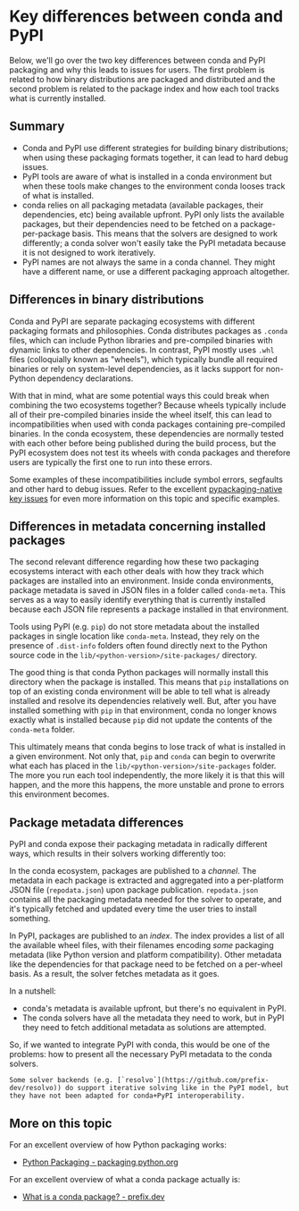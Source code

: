 # Key differences between conda and PyPI

Below, we'll go over the two key differences between conda and PyPI packaging and why
this leads to issues for users. The first problem is related to how binary distributions
are packaged and distributed and the second problem is related to the package index
and how each tool tracks what is currently installed.

## Summary

- Conda and PyPI use different strategies for building binary distributions; when
  using these packaging formats together, it can lead to hard debug issues.
- PyPI tools are aware of what is installed in a conda environment but when these
  tools make changes to the environment conda looses track of what is installed.
- conda relies on all packaging metadata (available packages, their dependencies, etc)
  being available upfront. PyPI only lists the available packages, but their dependencies
  need to be fetched on a package-per-package basis. This means that the solvers are
  designed to work differently; a conda solver won't easily take the PyPI metadata
  because it is not designed to work iteratively.
- PyPI names are not always the same in a conda channel. They might have a different name,
  or use a different packaging approach altogether.

## Differences in binary distributions

Conda and PyPI are separate packaging ecosystems with different packaging formats and philosophies. Conda
distributes packages as `.conda` files, which can include Python libraries and pre-compiled
binaries with dynamic links to other dependencies. In contrast, PyPI mostly uses `.whl` files (colloquially
known as "wheels"), which typically bundle all required binaries or rely on system-level dependencies, as it
lacks support for non-Python dependency declarations.

With that in mind, what are some potential ways this could break when combining the two
ecosystems together? Because wheels typically include all of their pre-compiled binaries inside
the wheel itself, this can lead to incompatibilities when used with conda packages containing
pre-compiled binaries. In the conda ecosystem, these dependencies are normally tested with
each other before being published during the build process, but the PyPI ecosystem does not test
its wheels with conda packages and therefore users are typically the first one to run into these
errors.

Some examples of these incompatibilities include symbol errors, segfaults and other hard to debug
issues. Refer to the excellent [pypackaging-native key issues](https://pypackaging-native.github.io/#key-issues)
for even more information on this topic and specific examples.

## Differences in metadata concerning installed packages

The second relevant difference regarding how these two packaging ecosystems interact with
each other deals with how they track which packages are installed into an environment.
Inside conda environments, package metadata is saved in JSON files in a folder called
`conda-meta`. This serves as a way to easily identify everything that is currently installed
because each JSON file represents a package installed in that environment.

Tools using PyPI (e.g. `pip`) do not store metadata about the installed packages in single
location like `conda-meta`. Instead, they rely on the presence of `.dist-info` folders often
found directly next to the Python source code in the `lib/<python-version>/site-packages/`
directory.

The good thing is that conda Python packages will normally install this directory
when the package is installed. This means that `pip` installations on top of an existing
conda environment will be able to tell what is already installed and resolve its dependencies
relatively well. But, after you have installed something with `pip` in that environment,
conda no longer knows exactly what is installed because `pip` did not update the contents
of the `conda-meta` folder.

This ultimately means that conda begins to lose track of what is installed in a given environment.
Not only that, `pip` and `conda` can begin to overwrite what each has placed in the
`lib/<python-version>/site-packages` folder. The more you run each tool independently,
the more likely it is that this will happen, and the more this happens, the more unstable
and prone to errors this environment becomes.

## Package metadata differences

PyPI and conda expose their packaging metadata in radically different ways, which results in their
solvers working differently too:

In the conda ecosystem, packages are published to a *channel*. The metadata in each package is extracted and aggregated into a per-platform JSON file (`repodata.json`) upon package publication. `repodata.json` contains all the packaging metadata needed for the solver to operate, and it's typically fetched and updated every time the user tries to install something.

In PyPI, packages are published to an *index*. The index provides a list of all the available wheel files, with their filenames encoding *some* packaging metadata (like Python version and platform compatibility). Other metadata like the dependencies for that package need to be fetched on a per-wheel basis. As a result, the solver fetches metadata as it goes.

In a nutshell:

- conda's metadata is available upfront, but there's no equivalent in PyPI.
- The conda solvers have all the metadata they need to work, but in PyPI they need to fetch additional metadata as solutions are attempted.

So, if we wanted to integrate PyPI with conda, this would be one of the problems: how to present all the necessary PyPI metadata to the conda solvers.

```{note}
Some solver backends (e.g. [`resolvo`](https://github.com/prefix-dev/resolvo)) do support iterative solving like in the PyPI model, but they have not been adapted for conda+PyPI interoperability.
```


## More on this topic

For an excellent overview of how Python packaging works:

- [Python Packaging - packaging.python.org](https://packaging.python.org/en/latest/overview/)

For an excellent overview of what a conda package actually is:

- [What is a conda package? - prefix.dev](https://prefix.dev/blog/what-is-a-conda-package)
